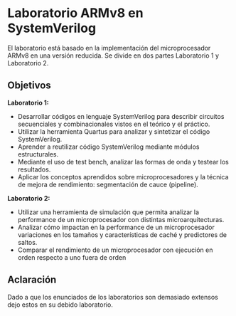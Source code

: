 # Laboratorio ARMv8 en SystemVerilog
El laboratorio está basado en la implementación del microprocesador ARMv8 en una versión reducida. Se divide en dos partes Laboratorio 1 y Laboratorio 2.

## Objetivos
**Laboratorio 1:**
* Desarrollar códigos en lenguaje SystemVerilog para describir circuitos secuenciales y combinacionales vistos en el teórico y el práctico.
* Utilizar la herramienta Quartus para analizar y sintetizar el código SystemVerilog.
* Aprender a reutilizar código SystemVerilog mediante módulos estructurales.
* Mediante el uso de test bench, analizar las formas de onda y testear los resultados.
* Aplicar los conceptos aprendidos sobre microprocesadores y la técnica de mejora de
rendimiento: segmentación de cauce (pipeline).

**Laboratorio 2:**
* Utilizar una herramienta de simulación que permita analizar la performance de un
microprocesador con distintas microarquitecturas.
* Analizar cómo impactan en la performance de un microprocesador variaciones en
los tamaños y características de caché y predictores de saltos.
* Comparar el rendimiento de un microprocesador con ejecución en orden respecto a
uno fuera de orden

## Aclaración
Dado a que los enunciados de los laboratorios son demasiado extensos dejo estos en su debido laboratorio.
